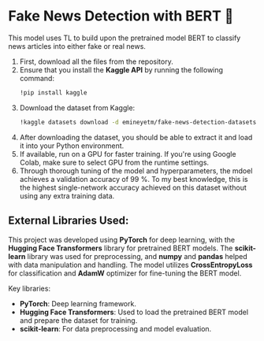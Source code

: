 # Fake News Detection with BERT :newspaper:

This model uses TL to build upon the pretrained model BERT to classify news articles into either fake or real news. 

1. First, download all the files from the repository.
2. Ensure that you install the **Kaggle API** by running the following command:
   ```bash
   !pip install kaggle
   ```
3. Download the dataset from Kaggle:
   ```bash
   !kaggle datasets download -d emineyetm/fake-news-detection-datasets
   ```
4. After downloading the dataset, you should be able to extract it and load it into your Python environment.
5. If available, run on a GPU for faster training. If you're using Google Colab, make sure to select GPU from the runtime settings.
6. Through thorough tuning of the model and hyperparameters, the mdoel achieves a validation accuracy of 99 %. To my best knowledge, this is the highest single-network accuracy achieved on this dataset without using any extra training data. 
## External Libraries Used:
This project was developed using **PyTorch** for deep learning, with the **Hugging Face Transformers** library for pretrained BERT models. The **scikit-learn** library was used for preprocessing, and **numpy** and **pandas** helped with data manipulation and handling. The model utilizes **CrossEntropyLoss** for classification and **AdamW** optimizer for fine-tuning the BERT model.

Key libraries:
- **PyTorch**: Deep learning framework.
- **Hugging Face Transformers**: Used to load the pretrained BERT model and prepare the dataset for training.
- **scikit-learn**: For data preprocessing and model evaluation.
  
